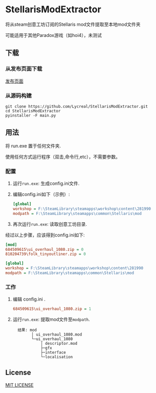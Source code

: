 # StellarisModExtractor
将从steam创意工坊订阅的Stellaris mod文件提取至本地mod文件夹

可能适用于其他Paradox游戏（如hoi4），未测试

## 下载

### 从发布页面下载
[发布页面](https://github.com/Lycreal/StellarisModExtractor/releases)
### 从源码构建
```Shell
git clone https://github.com/Lycreal/StellarisModExtractor.git
cd StellarisModExtractor
pyinstaller -F main.py
```
## 用法

将 run.exe 置于任何文件夹.

使用任何方式运行程序（双击,命令行,etc），不需要参数。

### 配置
1. 运行`run.exe`: 生成config.ini文件.

2. 编辑config.ini如下（示例）:
    ```INI
    [global]
    workshop = F:\SteamLibrary\steamapps\workshop\content\281990
    modpath = F:\SteamLibrary\steamapps\common\Stellaris\mod
    ```

3. 再次运行`run.exe`: 读取创意工坊目录.

经过以上步骤，应该得到config.ini如下:
```INI
[mod]
684509615\ui_overhaul_1080.zip = 0
810204739\folk_tinyoutliner.zip = 0

[global]
workshop = F:\SteamLibrary\steamapps\workshop\content\281990
modpath = F:\SteamLibrary\steamapps\common\Stellaris\mod
```
    
### 工作

1. 编辑 config.ini .
    ```ini
    684509615\ui_overhaul_1080.zip = 1
    ```

2. 运行`run.exe`: 提取mod文件至`modpath`.
    ```
      结果: mod
            │ ui_overhaul_1080.mod
            └─ui_overhaul_1080
                │ descriptor.mod
                ├─gfx
                ├─interface
                └─localisation
    ```

## License
[MIT LICENSE](https://github.com/Lycreal/StellarisModExtractor/blob/master/LICENSE)
